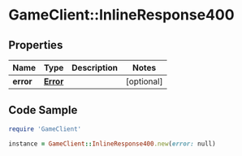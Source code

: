 # GameClient::InlineResponse400

## Properties

Name | Type | Description | Notes
------------ | ------------- | ------------- | -------------
**error** | [**Error**](Error.md) |  | [optional] 

## Code Sample

```ruby
require 'GameClient'

instance = GameClient::InlineResponse400.new(error: null)
```


